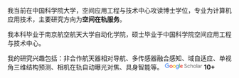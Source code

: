 我当前在中国科学院大学，空间应用工程与技术中心攻读博士学位，专业为计算机应用技术，主要研究方向为**空间在轨服务**。

我本科毕业于南京航空航天大学自动化学院，硕士毕业于中国科学院空间应用工程与技术中心。

我的研究兴趣包括：非合作航天器相对导航、多传感器融合感知、域自适应、单视角三维结构预测、相机在轨自动曝光对焦、具身智能等。 <a href='https://scholar.google.com/citations?user=tBhUcJ8AAAAJ'><img src='./images/Google_Scholar_logo.png' style='width: 6em;'></a> <strong><span id='total_cit'>10+</span></strong></a>
